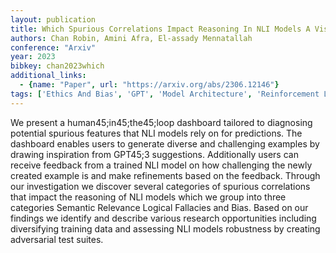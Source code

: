 ```yaml
---
layout: publication
title: Which Spurious Correlations Impact Reasoning In NLI Models A Visual Interactive Diagnosis Through Data45;constrained Counterfactuals
authors: Chan Robin, Amini Afra, El-assady Mennatallah
conference: "Arxiv"
year: 2023
bibkey: chan2023which
additional_links:
  - {name: "Paper", url: "https://arxiv.org/abs/2306.12146"}
tags: ['Ethics And Bias', 'GPT', 'Model Architecture', 'Reinforcement Learning', 'Security', 'Training Techniques']
---
```

We present a human45;in45;the45;loop dashboard tailored to diagnosing potential spurious features that NLI models rely on for predictions. The dashboard enables users to generate diverse and challenging examples by drawing inspiration from GPT45;3 suggestions. Additionally users can receive feedback from a trained NLI model on how challenging the newly created example is and make refinements based on the feedback. Through our investigation we discover several categories of spurious correlations that impact the reasoning of NLI models which we group into three categories Semantic Relevance Logical Fallacies and Bias. Based on our findings we identify and describe various research opportunities including diversifying training data and assessing NLI models robustness by creating adversarial test suites.

